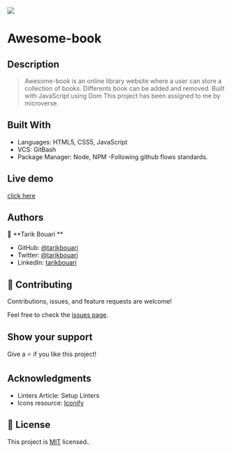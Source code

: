 ![](https://img.shields.io/badge/Microverse-blueviolet)

# Awesome-book

## Description 

> Awesome-book is an online library website where a user can store a collection of books.  Differents book can be added and removed. Built with JavaScript using Dom
> This project has been assigned to me by microverse.

## Built With
- Languages: HTML5, CSS5, JavaScript
- VCS: GitBash
- Package Manager: Node, NPM
-Following github flows standards.

## Live demo 
[click here](https://tarikbouari.github.io/Awesome-books/)

## Authors

👤 **Tarik Bouari **

- GitHub: [@tarikbouari](https://github.com/tarikbouari)
- Twitter: [@tarikbouari](https://twitter.com/TarikBouari)
- LinkedIn: [tarikbouari](https://www.linkedin.com/in/tarik-bouari-44b7191a6/)

## 🤝 Contributing

Contributions, issues, and feature requests are welcome!

Feel free to check the [issues page](../../issues/).

## Show your support

Give a ⭐️ if you like this project!

## Acknowledgments

- Linters Article: Setup Linters
- Icons resource: [Iconify](https://iconify.design/cons8)

## 📝 License

This project is [MIT](./MIT.md) licensed..

